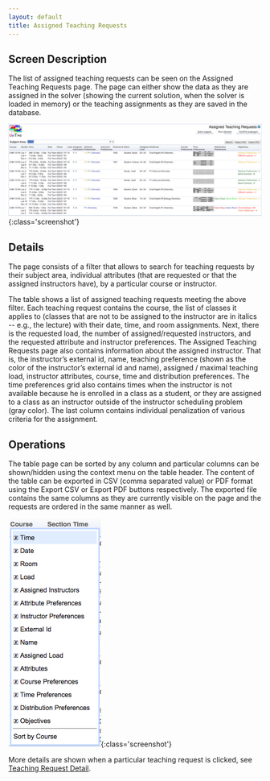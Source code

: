 ```yaml
---
layout: default
title: Assigned Teaching Requests
---
```



## Screen Description

The list of assigned teaching requests can be seen on the Assigned Teaching Requests page. The page can either show the data as they are assigned in the solver (showing the current solution, when the solver is loaded in memory) or the teaching assignments as they are saved in the database.

![Assigned Teaching Requests](images/assigned-teaching-requests-1.png){:class='screenshot'}


## Details

The page consists of a filter that allows to search for teaching requests by their subject area, individual attributes (that are requested or that the assigned instructors have), by a particular course or instructor.

The table shows a list of assigned teaching requests meeting the above filter. Each teaching request contains the course, the list of classes it applies to (classes that are not to be assigned to the instructor are in italics -- e.g., the lecture) with their date, time, and room assignments. Next, there is the requested load, the number of assigned/requested instructors, and the requested attribute and instructor preferences. The Assigned Teaching Requests page also contains information about the assigned instructor. That is, the instructor’s external id, name, teaching preference (shown as the color of the instructor’s external id and name), assigned / maximal teaching load, instructor attributes, course, time and distribution preferences. The time preferences grid also contains times when the instructor is not available because he is enrolled in a class as a student, or they are assigned to a class as an instructor outside of the instructor scheduling problem (gray color). The last column contains individual penalization of various criteria for the assignment.

## Operations

The table page can be sorted by any column and particular columns can be shown/hidden using the context menu on the table header. The content of the table can be exported in CSV (comma separated value) or PDF format using the Export CSV or Export PDF buttons respectively. The exported file contains the same columns as they are currently visible on the page and the requests are ordered in the same manner as well.

![Assigned Teaching Requests](images/assigned-teaching-requests-2.png){:class='screenshot'}

More details are shown when a particular teaching request is clicked, see [Teaching Request Detail](teaching-request-detail).
